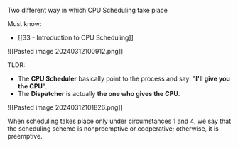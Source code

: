 Two different way in which CPU Scheduling take place

Must know:
- [[33 - Introduction to CPU Scheduling]]

![[Pasted image 20240312100912.png]]

TLDR:
- The **CPU Scheduler** basically point to the process and say: "**I'll give you the CPU**".
- The **Dispatcher** is actually **the one who gives the CPU**.

![[Pasted image 20240312101826.png]]


When scheduling takes place only under circumstances 1 and 4, we say that the scheduling scheme is nonpreemptive or cooperative; otherwise, it is preemptive. 


